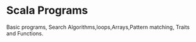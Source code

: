 #  Scala Programs

Basic programs, Search Algorithms,loops,Arrays,Pattern matching, Traits and Functions.


